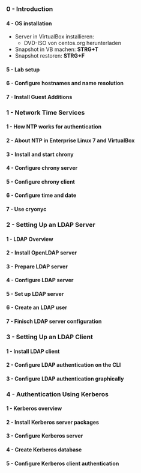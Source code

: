 ### 0 - Introduction
#### 4 - OS installation
* Server in VirtualBox installieren:
    * DVD-ISO von centos.org herunterladen
* Snapshot in VB machen: **STRG+T**
* Snapshot restoren: **STRG+F**
#### 5 - Lab setup
#### 6 - Configure hostnames and name resolution
#### 7 - Install Guest Additions

### 1 - Network Time Services
#### 1 - How NTP works for authentication
#### 2 - About NTP in Enterprise Linux 7 and VirtualBox
#### 3 - Install and start chrony
#### 4 - Configure chrony server
#### 5 - Configure chrony client
#### 6 - Configure time and date
#### 7 - Use cryonyc

### 2 - Setting Up an LDAP Server
#### 1 - LDAP Overview
#### 2 - Install OpenLDAP server
#### 3 - Prepare LDAP server
#### 4 - Configure LDAP server
#### 5 - Set up LDAP server
#### 6 - Create an LDAP user
#### 7 - Finisch LDAP server configuration

### 3 - Setting Up an LDAP Client
#### 1 - Install LDAP client
#### 2 - Configure LDAP authentication on the CLI
#### 3 - Configure LDAP authentication  graphically

### 4 - Authentication Using Kerberos
#### 1 - Kerberos overview
#### 2 - Install Kerberos server packages
#### 3 - Configure Kerberos server
#### 4 - Create Kerberos database
#### 5 - Configure Kerberos client authentication